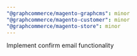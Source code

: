 ```yaml
---
"@graphcommerce/magento-graphcms": minor
"@graphcommerce/magento-customer": minor
"@graphcommerce/magento-store": minor
---
```


Implement confirm email functionality
